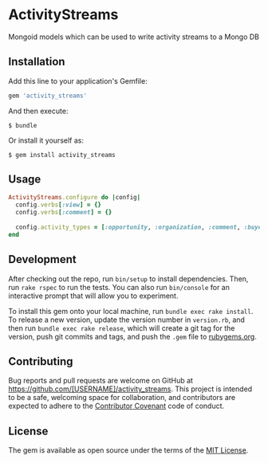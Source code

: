 # ActivityStreams

Mongoid models which can be used to write activity streams to a Mongo DB

## Installation

Add this line to your application's Gemfile:

```ruby
gem 'activity_streams'
```

And then execute:

    $ bundle

Or install it yourself as:

    $ gem install activity_streams

## Usage

``` ruby
ActivityStreams.configure do |config|
  config.verbs[:view] = {}
  config.verbs[:comment] = {}
  
  config.activity_types = [:opportunity, :organization, :comment, :buyer_message, :buyer_question, :buyer_organization, :milestone, :article, :buyer_article]
end
```

## Development

After checking out the repo, run `bin/setup` to install dependencies. Then, run `rake rspec` to run the tests. You can also run `bin/console` for an interactive prompt that will allow you to experiment.

To install this gem onto your local machine, run `bundle exec rake install`. To release a new version, update the version number in `version.rb`, and then run `bundle exec rake release`, which will create a git tag for the version, push git commits and tags, and push the `.gem` file to [rubygems.org](https://rubygems.org).

## Contributing

Bug reports and pull requests are welcome on GitHub at https://github.com/[USERNAME]/activity_streams. This project is intended to be a safe, welcoming space for collaboration, and contributors are expected to adhere to the [Contributor Covenant](contributor-covenant.org) code of conduct.


## License

The gem is available as open source under the terms of the [MIT License](http://opensource.org/licenses/MIT).

